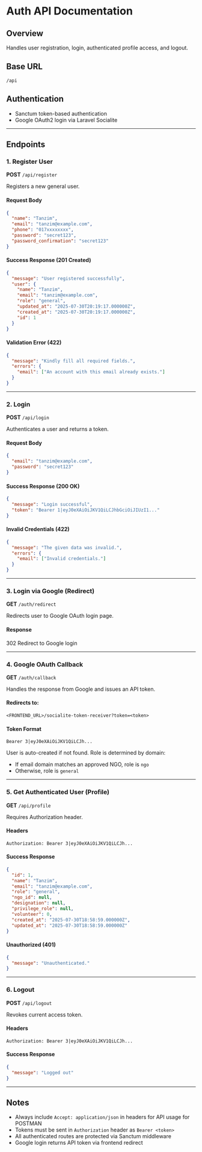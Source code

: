# Auth API Documentation

## Overview
Handles user registration, login, authenticated profile access, and logout.

## Base URL
```
/api
```

## Authentication
- Sanctum token-based authentication
- Google OAuth2 login via Laravel Socialite

---

## Endpoints

### 1. Register User
**POST** `/api/register`

Registers a new general user.

#### Request Body
```json
{
  "name": "Tanzim",
  "email": "tanzim@example.com",
  "phone": "017xxxxxxxx",
  "password": "secret123",
  "password_confirmation": "secret123"
}
```

#### Success Response (201 Created)
```json
{
  "message": "User registered successfully",
  "user": {
    "name": "Tanzim",
    "email": "tanzim@example.com",
    "role": "general",
    "updated_at": "2025-07-30T20:19:17.000000Z",
    "created_at": "2025-07-30T20:19:17.000000Z",
    "id": 1
  }
}
```

#### Validation Error (422)
```json
{
  "message": "Kindly fill all required fields.",
  "errors": {
    "email": ["An account with this email already exists."]
  }
}
```

---

### 2. Login
**POST** `/api/login`

Authenticates a user and returns a token.

#### Request Body
```json
{
  "email": "tanzim@example.com",
  "password": "secret123"
}
```

#### Success Response (200 OK)
```json
{
  "message": "Login successful",
  "token": "Bearer 1|eyJ0eXAiOiJKV1QiLCJhbGciOiJIUzI1..."
}
```

#### Invalid Credentials (422)
```json
{
  "message": "The given data was invalid.",
  "errors": {
    "email": ["Invalid credentials."]
  }
}
```

---

### 3. Login via Google (Redirect)
**GET** `/auth/redirect`

Redirects user to Google OAuth login page.

#### Response
302 Redirect to Google login

---

### 4. Google OAuth Callback
**GET** `/auth/callback`

Handles the response from Google and issues an API token.

#### Redirects to:
`<FRONTEND_URL>/socialite-token-receiver?token=<token>`

#### Token Format
`Bearer 3|eyJ0eXAiOiJKV1QiLCJh...`

User is auto-created if not found. Role is determined by domain:
- If email domain matches an approved NGO, role is `ngo`
- Otherwise, role is `general`

---

### 5. Get Authenticated User (Profile)
**GET** `/api/profile`

Requires Authorization header.

#### Headers
```
Authorization: Bearer 3|eyJ0eXAiOiJKV1QiLCJh...
```

#### Success Response
```json
{
  "id": 1,
  "name": "Tanzim",
  "email": "tanzim@example.com",
  "role": "general",
  "ngo_id": null,
  "designation": null,
  "privilege_role": null,
  "volunteer": 0,
  "created_at": "2025-07-30T18:58:59.000000Z",
  "updated_at": "2025-07-30T18:58:59.000000Z"
}
```

#### Unauthorized (401)
```json
{
  "message": "Unauthenticated."
}
```

---

### 6. Logout
**POST** `/api/logout`

Revokes current access token.

#### Headers
```
Authorization: Bearer 3|eyJ0eXAiOiJKV1QiLCJh...
```

#### Success Response
```json
{
  "message": "Logged out"
}
```

---

## Notes
- Always include `Accept: application/json` in headers for API usage for POSTMAN
- Tokens must be sent in `Authorization` header as `Bearer <token>`
- All authenticated routes are protected via Sanctum middleware
- Google login returns API token via frontend redirect
